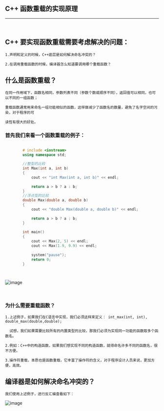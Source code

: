 ## C++ 函数重载的实现原理

----------------------------------------------------

<br>

## C++ 要实现函数重载需要考虑解决的问题：

	1.声明和定义的时候，C++底层是如何解决命名冲突的？
  
	2.在调用重载函数的时候，编译器怎么知道要调用哪个重载函数？


## 什么是函数重载？
	
	在同一作用域下，函数名相同，参数列表不同（参数个数或顺序不同），返回值可以相同，也可以不同的一组函数；
	
	重载函数通常用来命名一组功能相似的函数，这样做减少了函数名的数量，避免了名字空间的污染，对于程序的可
	
	读性有很大的好处。

  
### 首先我们来看一个函数重载的例子：

```cpp

		# include <iostream>
		using namespace std;
		
		//整型的比较
		int Max(int a, int b)                                 
		{
		    cout << "int Max(int a, int b)" << endl;
		
		    return a > b ? a : b;
		}
		//浮点型的比较
		double Max(double a, double b)
		{
		    cout << "double Max(double a, double b)" << endl;
		
		    return a > b ? a : b;
		}
		
		int main()
		{
		    cout << Max(2, 5) << endl;
		    cout << Max(1.9, 9.9) << endl;
		
		    system("pause");
		    return 0;
		}
		
		
```
![image](http://hbimg.b0.upaiyun.com/d4d3f919ab19eee6f9a5b5ce9726e514e99d1c051c43-K5JKNa_fw658)

<br>

### 为什么需要重载函数？

	1.上述例子，如果我们在C语言中实现，我们必须这样来定义： int_max(int, int), double_max(double,double);
	  
	  试想，我们如果需要比较所有的内置类型的比较，那我们必须为实现同一功能的函数取多个函数名。
	  
	2.例如：C++中的构造函数，如果我们想实现不同的构造函数，就得命名许多不同的函数名，很不方便。
	
	3.操作符重载，本质也是函数重载，它丰富了操作符的含义，对于程序设计人员来说，更加方便，高效。
	

## 编译器是如何解决命名冲突的？

	我们使用上述例子，进行反汇编查看如下：

![image]()
	
	
	
	
	
	
	
	
	
	
	
	





